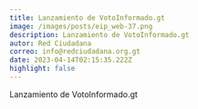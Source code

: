 ```yaml
---
title: Lanzamiento de VotoInformado.gt
image: /images/posts/eip_web-37.png
description: Lanzamiento de VotoInformado.gt
autor: Red Ciudadana
correo: info@redciudadana.org.gt
date: 2023-04-14T02:15:35.222Z
highlight: false
---
```

Lanzamiento de VotoInformado.gt